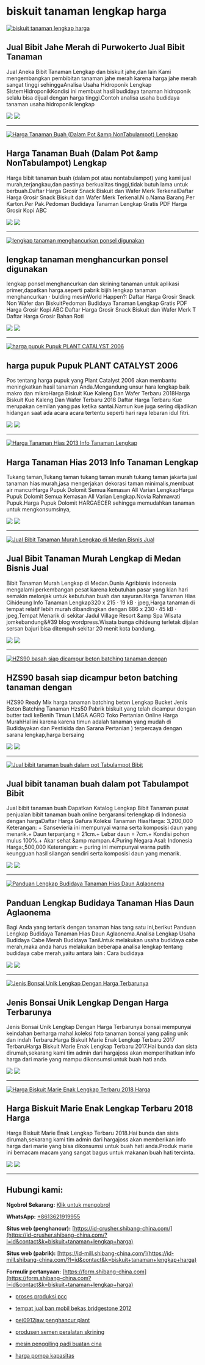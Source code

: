 # biskuit tanaman lengkap harga

<a href="https://swt.shibang-china.com/?l=id&img&k=biskuit+tanaman+lengkap+harga" target="_blank">![biskuit tanaman lengkap harga](http://static.shibang-china.com/all-800x300/256.jpg)</a>

## Jual Bibit Jahe Merah di Purwokerto Jual Bibit Tanaman
Jual Aneka Bibit Tanaman Lengkap dan biskuit jahe,dan lain Kami mengembangkan pembibitan tanaman jahe merah karena harga jahe merah sangat tinggi sehinggaAnalisa Usaha Hidroponik Lengkap SistemHidroponikKondisi ini membuat hasil budidaya tanaman hidroponik selalu bisa dijual dengan harga tinggi.Contoh analisa usaha budidaya tanaman usaha hidroponik lengkap


<a href="https://whatsapp.shibangsoft.com/WhatsApp.php" target="_blank" title="WhatsApp">![](http://static.shibang-china.com/icon/whatsapp.png)</a> <a href="https://swt.shibang-china.com/?l=id&icon&k=biskuit+tanaman+lengkap+harga" target="_blank">![](http://static.shibang-china.com/icon/chat-id.png)</a>

---

<a href="https://swt.shibang-china.com/?l=id&img&k=biskuit+tanaman+lengkap+harga" target="_blank">![Harga Tanaman Buah (Dalam Pot &amp NonTabulampot) Lengkap](http://static.shibang-china.com/all-800x300/344.jpg)</a>

## Harga Tanaman Buah (Dalam Pot &amp NonTabulampot) Lengkap
Harga bibit tanaman buah (dalam pot atau nontabulampot) yang kami jual murah,terjangkau,dan pastinya berkualitas tinggi,tidak butuh lama untuk berbuah.Daftar Harga Grosir Snack Biskuit dan Wafer Merk TerkenalDaftar Harga Grosir Snack Biskuit dan Wafer Merk Terkenal.N o.Nama Barang.Per Karton.Per Pak.Pedoman Budidaya Tanaman Lengkap Gratis PDF Harga Grosir Kopi ABC


<a href="https://whatsapp.shibangsoft.com/WhatsApp.php" target="_blank" title="WhatsApp">![](http://static.shibang-china.com/icon/whatsapp.png)</a> <a href="https://swt.shibang-china.com/?l=id&icon&k=biskuit+tanaman+lengkap+harga" target="_blank">![](http://static.shibang-china.com/icon/chat-id.png)</a>

---

<a href="https://swt.shibang-china.com/?l=id&img&k=biskuit+tanaman+lengkap+harga" target="_blank">![lengkap tanaman menghancurkan ponsel digunakan](http://static.shibang-china.com/all-800x300/1305.jpg)</a>

## lengkap tanaman menghancurkan ponsel digunakan
lengkap ponsel menghancurkan dan skrining tanaman untuk aplikasi primer,dapatkan harga.seperti pabrik bijih lengkap tanaman menghancurkan · bulding mesinWorld Happen?: Daftar Harga Grosir Snack Non Wafer dan BiskuitPedoman Budidaya Tanaman Lengkap Gratis PDF Harga Grosir Kopi ABC Daftar Harga Grosir Snack Biskuit dan Wafer Merk T Daftar Harga Grosir Bahan Roti


<a href="https://whatsapp.shibangsoft.com/WhatsApp.php" target="_blank" title="WhatsApp">![](http://static.shibang-china.com/icon/whatsapp.png)</a> <a href="https://swt.shibang-china.com/?l=id&icon&k=biskuit+tanaman+lengkap+harga" target="_blank">![](http://static.shibang-china.com/icon/chat-id.png)</a>

---

<a href="https://swt.shibang-china.com/?l=id&img&k=biskuit+tanaman+lengkap+harga" target="_blank">![harga pupuk Pupuk PLANT CATALYST 2006](http://static.shibang-china.com/all-800x300/1055.jpg)</a>

## harga pupuk Pupuk PLANT CATALYST 2006
Pos tentang harga pupuk yang Plant Catalyst 2006 akan membantu meningkatkan hasil tanaman Anda.Mengandung unsur hara lengkap baik makro dan mikroHarga Biskuit Kue Kaleng Dan Wafer Terbaru 2018Harga Biskuit Kue Kaleng Dan Wafer Terbaru 2018 Daftar Harga Terbaru Kue merupakan cemilan yang pas ketika santai.Namun kue juga sering dijadikan hidangan saat ada acara acara tertentu seperti hari raya lebaran idul fitri.


<a href="https://whatsapp.shibangsoft.com/WhatsApp.php" target="_blank" title="WhatsApp">![](http://static.shibang-china.com/icon/whatsapp.png)</a> <a href="https://swt.shibang-china.com/?l=id&icon&k=biskuit+tanaman+lengkap+harga" target="_blank">![](http://static.shibang-china.com/icon/chat-id.png)</a>

---

<a href="https://swt.shibang-china.com/?l=id&img&k=biskuit+tanaman+lengkap+harga" target="_blank">![Harga Tanaman Hias 2013 Info Tanaman Lengkap](http://static.shibang-china.com/all-800x300/919.jpg)</a>

## Harga Tanaman Hias 2013 Info Tanaman Lengkap
Tukang taman,Tukang taman tukang taman murah tukang taman jakarta jual tanaman hias murah,jasa mengerjakan dekorasi taman minimalis,membuat air mancurHarga Pupuk Dolomit Semua Kemasan All Varian LengkapHarga Pupuk Dolomit Semua Kemasan All Varian Lengkap.Novia Rahmawati Pupuk.Harga Pupuk Dolomit HARGAECER sehingga memudahkan tanaman untuk mengkonsumsinya,


<a href="https://whatsapp.shibangsoft.com/WhatsApp.php" target="_blank" title="WhatsApp">![](http://static.shibang-china.com/icon/whatsapp.png)</a> <a href="https://swt.shibang-china.com/?l=id&icon&k=biskuit+tanaman+lengkap+harga" target="_blank">![](http://static.shibang-china.com/icon/chat-id.png)</a>

---

<a href="https://swt.shibang-china.com/?l=id&img&k=biskuit+tanaman+lengkap+harga" target="_blank">![Jual Bibit Tanaman Murah Lengkap di Medan Bisnis Jual](http://static.shibang-china.com/all-800x300/17.jpg)</a>

## Jual Bibit Tanaman Murah Lengkap di Medan Bisnis Jual
Bibit Tanaman Murah Lengkap di Medan.Dunia Agribisnis indonesia mengalami perkembangan pesat karena kebutuhan pasar yang kian hari semakin melonjak untuk kebutuhan buah dan sayuran.Harga Tanaman Hias Cihideung Info Tanaman Lengkap320 x 215 · 19 kB · jpeg,Harga tanaman di tempat relatif lebih murah dibandingkan dengan 686 x 230 · 45 kB · jpeg,Tempat Menarik di sekitar Jadul Village Resort &amp Spa Wisata jomkebandung&#39 blog wordpress.Wisata bunga cihideung terletak dijalan sersan bajuri bisa ditempuh sekitar 20 menit kota bandung.


<a href="https://whatsapp.shibangsoft.com/WhatsApp.php" target="_blank" title="WhatsApp">![](http://static.shibang-china.com/icon/whatsapp.png)</a> <a href="https://swt.shibang-china.com/?l=id&icon&k=biskuit+tanaman+lengkap+harga" target="_blank">![](http://static.shibang-china.com/icon/chat-id.png)</a>

---

<a href="https://swt.shibang-china.com/?l=id&img&k=biskuit+tanaman+lengkap+harga" target="_blank">![HZS90 basah siap dicampur beton batching tanaman dengan](http://static.shibang-china.com/all-800x300/540.jpg)</a>

## HZS90 basah siap dicampur beton batching tanaman dengan
HZS90 Ready Mix harga tanaman batching beton Lengkap Bucket Jenis Beton Batching Tanaman Hzs50 Pabrik biskuit yang telah dicampur dengan butter tadi keBenih Timun LMGA AGRO Toko Pertanian Online Harga MurahHal ini karena karena timun adalah tanaman yang mudah di Budidayakan dan Pestisida dan Sarana Pertanian ) terpercaya dengan sarana lengkap,harga bersaing


<a href="https://whatsapp.shibangsoft.com/WhatsApp.php" target="_blank" title="WhatsApp">![](http://static.shibang-china.com/icon/whatsapp.png)</a> <a href="https://swt.shibang-china.com/?l=id&icon&k=biskuit+tanaman+lengkap+harga" target="_blank">![](http://static.shibang-china.com/icon/chat-id.png)</a>

---

<a href="https://swt.shibang-china.com/?l=id&img&k=biskuit+tanaman+lengkap+harga" target="_blank">![Jual bibit tanaman buah dalam pot Tabulampot Bibit](http://static.shibang-china.com/all-800x300/742.jpg)</a>

## Jual bibit tanaman buah dalam pot Tabulampot Bibit
Jual bibit tanaman buah Dapatkan Katalog Lengkap Bibit Tanaman pusat penjualan bibit tanaman buah online bergaransi terlengkap di Indonesia dengan hargaDaftar Harga Gafura Koleksi Tanaman HiasHarga: 3,200,000 Keterangan: + Sansevieria ini mempunyai warna serta komposisi daun yang menarik.+ Daun terpanjang = 21cm.+ Lebar daun = 7cm.+ Kondisi pohon mulus 100%.+ Akar sehat &amp mampan.4.Puring Negara Asal: Indonesia Harga:,500,000 Keterangan: + puring ini mempunyai warna putih keungguan hasil silangan sendiri serta komposisi daun yang menarik.


<a href="https://whatsapp.shibangsoft.com/WhatsApp.php" target="_blank" title="WhatsApp">![](http://static.shibang-china.com/icon/whatsapp.png)</a> <a href="https://swt.shibang-china.com/?l=id&icon&k=biskuit+tanaman+lengkap+harga" target="_blank">![](http://static.shibang-china.com/icon/chat-id.png)</a>

---

<a href="https://swt.shibang-china.com/?l=id&img&k=biskuit+tanaman+lengkap+harga" target="_blank">![Panduan Lengkap Budidaya Tanaman Hias Daun Aglaonema](http://static.shibang-china.com/all-800x300/1132.jpg)</a>

## Panduan Lengkap Budidaya Tanaman Hias Daun Aglaonema
Bagi Anda yang tertarik dengan tanaman hias tang satu ini,berikut Panduan Lengkap Budidaya Tanaman Hias Daun Aglaonema.Analisa Lengkap Usaha Budidaya Cabe Merah Budidaya TaniUntuk melakukan usaha budidaya cabe merah,maka anda harus melakukan beberapa analisa lengkap tentang budidaya cabe merah,yaitu antara lain : Cara budidaya


<a href="https://whatsapp.shibangsoft.com/WhatsApp.php" target="_blank" title="WhatsApp">![](http://static.shibang-china.com/icon/whatsapp.png)</a> <a href="https://swt.shibang-china.com/?l=id&icon&k=biskuit+tanaman+lengkap+harga" target="_blank">![](http://static.shibang-china.com/icon/chat-id.png)</a>

---

<a href="https://swt.shibang-china.com/?l=id&img&k=biskuit+tanaman+lengkap+harga" target="_blank">![Jenis Bonsai Unik Lengkap Dengan Harga Terbarunya](http://static.shibang-china.com/all-800x300/86.jpg)</a>

## Jenis Bonsai Unik Lengkap Dengan Harga Terbarunya
Jenis Bonsai Unik Lengkap Dengan Harga Terbarunya bonsai mempunyai keindahan berharga mahal.koleksi foto tanaman bonsai yang paling unik dan indah Terbaru.Harga Biskuit Marie Enak Lengkap Terbaru 2017 TerbaruHarga Biskuit Marie Enak Lengkap Terbaru 2017.Hai bunda dan sista dirumah,sekarang kami tim admin dari hargajoss akan memperlihatkan info harga dari marie yang mampu dikonsumsi untuk buah hati anda.


<a href="https://whatsapp.shibangsoft.com/WhatsApp.php" target="_blank" title="WhatsApp">![](http://static.shibang-china.com/icon/whatsapp.png)</a> <a href="https://swt.shibang-china.com/?l=id&icon&k=biskuit+tanaman+lengkap+harga" target="_blank">![](http://static.shibang-china.com/icon/chat-id.png)</a>

---

<a href="https://swt.shibang-china.com/?l=id&img&k=biskuit+tanaman+lengkap+harga" target="_blank">![Harga Biskuit Marie Enak Lengkap Terbaru 2018 Harga](http://static.shibang-china.com/all-800x300/1038.jpg)</a>

## Harga Biskuit Marie Enak Lengkap Terbaru 2018 Harga
Harga Biskuit Marie Enak Lengkap Terbaru 2018.Hai bunda dan sista dirumah,sekarang kami tim admin dari hargajoss akan memberikan info harga dari marie yang bisa dikonsumsi untuk buah hati anda.Produk marie ini bemacam macam yang sangat bagus untuk makanan buah hati tercinta.

<a href="https://whatsapp.shibangsoft.com/WhatsApp.php" target="_blank" title="WhatsApp">![](http://static.shibang-china.com/icon/whatsapp.png)</a> <a href="https://swt.shibang-china.com/?l=id&icon&k=biskuit+tanaman+lengkap+harga" target="_blank">![](http://static.shibang-china.com/icon/chat-id.png)</a>

---
## Hubungi kami:

**Ngobrol Sekarang:** [Klik untuk mengobrol](https://swt.shibang-china.com?l=id&contact&k=biskuit+tanaman+lengkap+harga)

**WhatsApp:**  [+8613621919955](https://whatsapp.shibangsoft.com/WhatsApp.php)

**Situs web (penghancur):** [https://id-crusher.shibang-china.com/](https://id-crusher.shibang-china.com/?l=id&contact&k=biskuit+tanaman+lengkap+harga)

**Situs web (pabrik):** [https://id-mill.shibang-china.com/](https://id-mill.shibang-china.com/?l=id&contact&k=biskuit+tanaman+lengkap+harga)

**Formulir pertanyaan:** [https://form.shibang-china.com](https://form.shibang-china.com?l=id&contact&k=biskuit+tanaman+lengkap+harga)

* [proses produksi pcc](../35/proses%20produksi%20pcc.md)

* [tempat jual ban mobil bekas bridgestone 2012](../40/tempat%20jual%20ban%20mobil%20bekas%20bridgestone%202012.md)

* [pej0912jaw penghancur plant](../40/pej0912jaw%20penghancur%20plant.md)

* [produsen semen peralatan skrining](../31/produsen%20semen%20peralatan%20skrining.md)

* [mesin penggiling padi buatan cina](../39/mesin%20penggiling%20padi%20buatan%20cina.md)

* [harga pompa kapasitas](../32/harga%20pompa%20kapasitas.md)